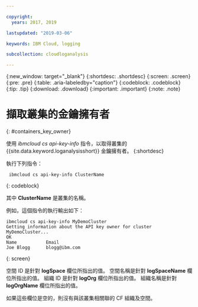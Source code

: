 ```yaml
---

copyright:
  years: 2017, 2019

lastupdated: "2019-03-06"

keywords: IBM Cloud, logging

subcollection: cloudloganalysis

---
```


{:new_window: target="_blank"}
{:shortdesc: .shortdesc}
{:screen: .screen}
{:pre: .pre}
{:table: .aria-labeledby="caption"}
{:codeblock: .codeblock}
{:tip: .tip}
{:download: .download}
{:important: .important}
{:note: .note}


# 擷取叢集的金鑰擁有者
{: #containers_key_owner}

使用 *ibmcloud cs api-key-info* 指令，以取得叢集的 {{site.data.keyword.loganalysisshort}} 金鑰擁有者。
{:shortdesc}

執行下列指令：

```
 ibmcloud cs api-key-info ClusterName
```
{: codeblock}

其中 **ClusterName** 是叢集的名稱。


例如，這個指令的執行輸出如下：

```
ibmcloud cs api-key-info MyDemoCluster
Getting information about the API key owner for cluster MyDemoCluster...
OK
Name           Email   
Joe Blogg      blogg@ibm.com   
```
{: screen}

空間 ID 是針對 **logSpace** 欄位所指出的值。
空間名稱是針對 **logSpaceName** 欄位所指出的值。
組織 ID 是針對 **logOrg** 欄位所指出的值。
組織名稱是針對 **logOrgName** 欄位所指出的值。

如果這些欄位是空的，則沒有與該叢集相關聯的 CF 組織及空間。



